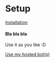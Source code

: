 # Setup

[Installation](/docs/install.md)

#### Bla bla bla
Use it as you like :D

[Use my hosted bot(s)](/docs/bots.md)
